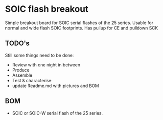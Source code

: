 # SOIC flash breakout
Simple breakout board for SOIC serial flashes of the 25 series. Usable for normal and wide flash SOIC footprints. Has pullup for CE and pulldown SCK
## TODO's
Still some things need to be done:
* Review with one night in between
* Produce
* Assemble
* Test & characterise
* update Readme.md with pictures and BOM
## BOM
* SOIC or SOIC-W serial flash of the 25 series.
